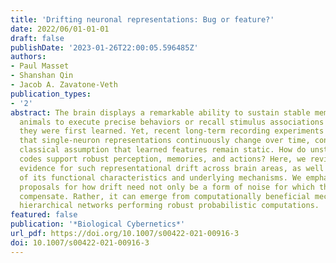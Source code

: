 ```yaml
---
title: 'Drifting neuronal representations: Bug or feature?'
date: 2022/06/01-01-01
draft: false
publishDate: '2023-01-26T22:00:05.596485Z'
authors:
- Paul Masset
- Shanshan Qin
- Jacob A. Zavatone-Veth
publication_types:
- '2'
abstract: The brain displays a remarkable ability to sustain stable memories, allowing
  animals to execute precise behaviors or recall stimulus associations years after
  they were first learned. Yet, recent long-term recording experiments have revealed
  that single-neuron representations continuously change over time, contravening the
  classical assumption that learned features remain static. How do unstable neural
  codes support robust perception, memories, and actions? Here, we review recent experimental
  evidence for such representational drift across brain areas, as well as dissections
  of its functional characteristics and underlying mechanisms. We emphasize theoretical
  proposals for how drift need not only be a form of noise for which the brain must
  compensate. Rather, it can emerge from computationally beneficial mechanisms in
  hierarchical networks performing robust probabilistic computations.
featured: false
publication: '*Biological Cybernetics*'
url_pdf: https://doi.org/10.1007/s00422-021-00916-3
doi: 10.1007/s00422-021-00916-3
---
```



